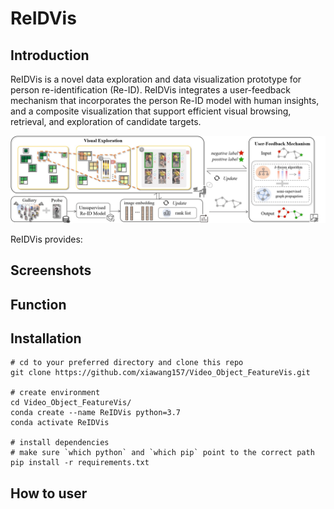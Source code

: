 # ReIDVis

## Introduction

ReIDVis  is a novel data exploration and data visualization prototype for person re-identification (Re-ID). 
ReIDVis integrates a user-feedback mechanism that incorporates the person Re-ID model with human insights, and a composite visualization that support efficient visual browsing, retrieval, and exploration of candidate targets.

![avatar](/pipeline.jpg)

ReIDVis provides:

## Screenshots




## Function





## Installation

```
# cd to your preferred directory and clone this repo
git clone https://github.com/xiawang157/Video_Object_FeatureVis.git

# create environment
cd Video_Object_FeatureVis/
conda create --name ReIDVis python=3.7
conda activate ReIDVis

# install dependencies
# make sure `which python` and `which pip` point to the correct path
pip install -r requirements.txt
```



## How to user









